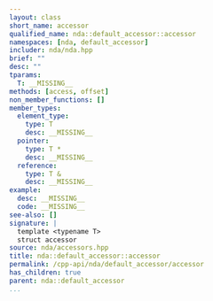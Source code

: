 ```yaml
---
layout: class
short_name: accessor
qualified_name: nda::default_accessor::accessor
namespaces: [nda, default_accessor]
includer: nda/nda.hpp
brief: ""
desc: ""
tparams:
  T: __MISSING__
methods: [access, offset]
non_member_functions: []
member_types:
  element_type:
    type: T
    desc: __MISSING__
  pointer:
    type: T *
    desc: __MISSING__
  reference:
    type: T &
    desc: __MISSING__
example:
  desc: __MISSING__
  code: __MISSING__
see-also: []
signature: |
  template <typename T>
  struct accessor
source: nda/accessors.hpp
title: nda::default_accessor::accessor
permalink: /cpp-api/nda/default_accessor/accessor
has_children: true
parent: nda::default_accessor
...
```


